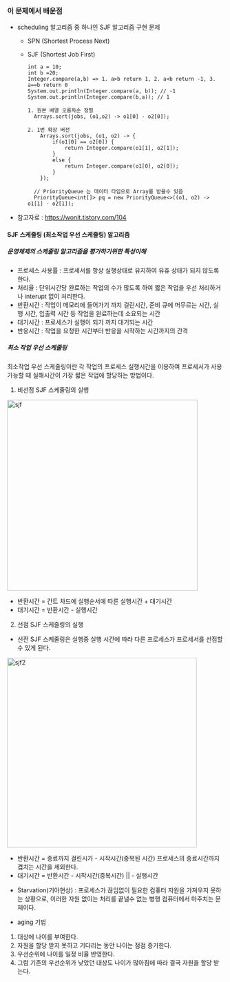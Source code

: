 ### 이 문제에서 배운점 
- scheduling 알고리즘 중 하나인 SJF 알고리즘 구현 문제
  - SPN (Shortest Process Next)
  - SJF (Shortest Job First)


        int a = 10;
        int b =20;
        Integer.compare(a,b) => 1. a>b return 1, 2. a<b return -1, 3. a==b return 0
        System.out.println(Integer.compare(a, b)); // -1
        System.out.println(Integer.compare(b,a)); // 1
        
        1. 원본 배열 오름차순 정렬
          Arrays.sort(jobs, (o1,o2) -> o1[0] - o2[0]);
        
        2. 1번 확장 버전
	        Arrays.sort(jobs, (o1, o2) -> {
	        	if(o1[0] == o2[0]) {
	        		return Integer.compare(o1[1], o2[1]);
	        	}
	        	else {
	        		return Integer.compare(o1[0], o2[0]);
	        	}
	        });
          
          // PriorityQueue 는 데이터 타입으로 Array를 받을수 있음
          PriorityQueue<int[]> pq = new PriorityQueue<>((o1, o2) -> o1[1] - o2[1]);
        
        


- 참고자료 : https://wonit.tistory.com/104

#### SJF 스케줄링 (최소작업 우선 스케줄링) 알고리즘

##### 운영체제의 스케줄링 알고리즘을 평가하기위한 특성이해

- 프로세스 사용률 : 프로세서를 항상 실행상태로 유지하여 유휴 상태가 되지 않도록 한다.
- 처리율 : 단위시간당 완료하는 작업의 수가 많도록 하여 짧은 작업을 우선 처리하거나 interupt 없이 처리한다.
- 반환시간 : 작업이 메모리에 들어가기 까지 걸린시간, 준비 큐에 머무르는 시간, 실행 시간, 입출력 시간 등 작업을 완료하는데 소요되는 시간
- 대기시간 : 프로세스가 실행이 되기 까지 대기되는 시간
- 반응시간 : 작업을 요청한 시간부터 반응을 시작하는 시간까지의 간격


##### 최소 작업 우선 스케줄링

최소작업 우선 스케줄링이란 각 작업의 프로세스 실행시간을 이용하여 프로세서가 사용 가능할 때 실해시간이 가장 짧은 작업에 할당하는 방법이다.

1. 비선점 SJF 스케줄링의 실행

<img width="442" alt="sjf" src="https://user-images.githubusercontent.com/65451455/124058788-0081f100-da65-11eb-8c37-54461c554263.png">

* 반환시간 = 간트 차드에 실행순서에 따른 실행시간 + 대기시간
* 대기시간 = 반환시간 - 실행시간


2. 선점 SJF 스케줄링의 실행

- 선전 SJF 스케줄링은 실행중 실행 시간에 따라 다른 프로세스가 프로세서를 선점할 수 있게 된다.

<img width="440" alt="sjf2" src="https://user-images.githubusercontent.com/65451455/124058899-33c48000-da65-11eb-9974-43778dc791f9.png">

* 반환시간 = 종료까지 걸린시가 - 시작시간(중복된 시간)
 프로세스의 종료시간까지 겹치는 시간을 제외한다.
* 대기시간 = 반환시간 - 시작시간(중복시간) || - 실행시간


- Starvation(기아현상) : 프로세스가 끊임없이 필요한 컴퓨터 자원을 가져우지 못하는 상황으로, 이러한 자원 없이는 처리를 끝낼수 없는 병행 컴퓨터에서 마주치는 문제이다.

- aging 기법 

1. 대상에 나이를 부여한다.
2. 자원을 할당 받지 못하고 기다리는 동안 나이는 점점 증가한다.
3. 우선순위에 나이를 일정 비율 반영한다.
4. 그럼 기존의 우선순위가 낮았던 대상도 나이가 많아짐에 따라 결국 자원을 할당 받는다.
